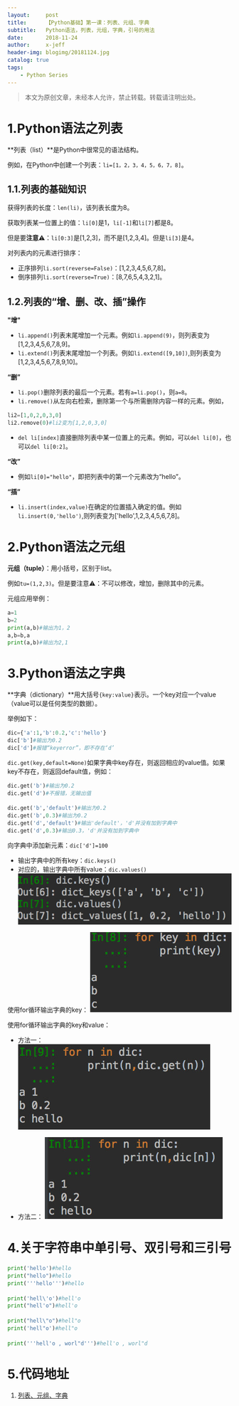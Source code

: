 ```yaml
---
layout:     post
title:      【Python基础】第一课：列表、元组、字典
subtitle:   Python语法，列表，元组，字典，引号的用法
date:       2018-11-24
author:     x-jeff
header-img: blogimg/20181124.jpg
catalog: true
tags:
    - Python Series
---
```

>本文为原创文章，未经本人允许，禁止转载。转载请注明出处。

# 1.Python语法之列表

**列表（list）**是Python中很常见的语法结构。

例如，在Python中创建一个列表：`li=[1，2，3，4，5，6，7，8]`。

## 1.1.列表的基础知识

获得列表的长度：`len(li)`，该列表长度为8。

获取列表某一位置上的值：`li[0]`是1，`li[-1]`和`li[7]`都是8。

但是要**注意**⚠️：`li[0:3]`是[1,2,3]，而不是[1,2,3,4]。但是`li[3]`是4。

对列表内的元素进行排序：

* 正序排列`li.sort(reverse=False)`：[1,2,3,4,5,6,7,8]。
* 倒序排列`li.sort(reverse=True)`：[8,7,6,5,4,3,2,1]。

## 1.2.列表的“增、删、改、插”操作

**"增"**

* `li.append()`列表末尾增加一个元素。例如`li.append(9)`，则列表变为[1,2,3,4,5,6,7,8,9]。
* `li.extend()`列表末尾增加一个列表。例如`li.extend([9,10])`,则列表变为[1,2,3,4,5,6,7,8,9,10]。

**“删”**

* `li.pop()`删除列表的最后一个元素。若有`a=li.pop()`，则`a=8`。
* `li.remove()`从左向右检索，删除第一个与所需删除内容一样的元素。例如，

~~~python
li2=[1,0,2,0,3,0]
li2.remove(0)#li2变为[1,2,0,3,0]
~~~

* `del li[index]`直接删除列表中某一位置上的元素。例如，可以`del li[0]`，也可以`del li[0:2]`。

**“改”**

* 例如`li[0]="hello"`，即把列表中的第一个元素改为“hello”。

**“插”**

* `li.insert(index,value)`在确定的位置插入确定的值。例如`li.insert(0,'hello')`,则列表变为['hello',1,2,3,4,5,6,7,8]。

# 2.Python语法之元组

**元组（tuple）**：用小括号，区别于list。

例如`tu=(1,2,3)`。但是要注意⚠️：不可以修改，增加，删除其中的元素。

元组应用举例：

~~~python
a=1
b=2
print(a,b)#输出为1，2
a,b=b,a
print(a,b)#输出为2,1
~~~

# 3.Python语法之字典
**字典（dictionary）**用大括号`{key:value}`表示。一个key对应一个value（value可以是任何类型的数据）。

举例如下：

~~~python
dic={'a':1,'b':0.2,'c':'hello'}
dic['b']#输出为0.2
dic['d']#报错“keyerror”，即不存在‘d’
~~~

`dic.get(key,default=None)`如果字典中key存在，则返回相应的value值。如果key不存在，则返回default值，例如：

~~~python
dic.get('b')#输出为0.2
dic.get('d')#不报错，无输出值

dic.get('b','default')#输出为0.2
dic.get('b',0.3)#输出为0.2
dic.get('d','default')#输出'default'，'d'并没有加到字典中
dic.get('d',0.3)#输出0.3，'d'并没有加到字典中
~~~

向字典中添加新元素：`dic['d']=100`

* 输出字典中的所有key：`dic.keys()`
* 对应的，输出字典中所有value：`dic.values()`
![](https://github.com/x-jeff/BlogImage/raw/master/PythonSeries/Lesson1/1x1.jpg)

使用for循环输出字典的key：
![](https://github.com/x-jeff/BlogImage/raw/master/PythonSeries/Lesson1/1x2.jpg)

使用for循环输出字典的key和value：

* 方法一：
![](https://github.com/x-jeff/BlogImage/raw/master/PythonSeries/Lesson1/1x3.jpg)


* 方法二：
![](https://github.com/x-jeff/BlogImage/raw/master/PythonSeries/Lesson1/1x4.jpg)

# 4.关于字符串中单引号、双引号和三引号
~~~python
print('hello')#hello
print("hello")#hello
print('''hello''')#hello

print('hell\'o')#hell'o
print("hell'o")#hell'o

print("hell\"o")#hell"o
print('hell"o')#hell"o

print('''hell'o , worl"d''')#hell'o , worl"d
~~~

# 5.代码地址

1. [列表、元组、字典](https://github.com/x-jeff/Python_Code_Demo/tree/master/Demo1)